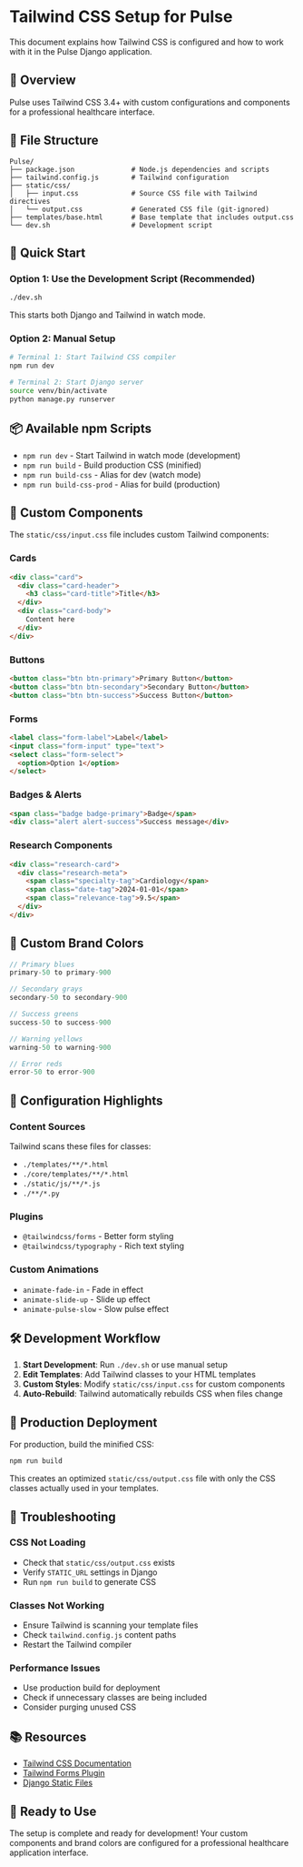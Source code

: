 # Tailwind CSS Setup for Pulse

This document explains how Tailwind CSS is configured and how to work with it in the Pulse Django application.

## 🎨 Overview

Pulse uses Tailwind CSS 3.4+ with custom configurations and components for a professional healthcare interface.

## 📁 File Structure

```
Pulse/
├── package.json              # Node.js dependencies and scripts
├── tailwind.config.js        # Tailwind configuration
├── static/css/
│   ├── input.css             # Source CSS file with Tailwind directives
│   └── output.css            # Generated CSS file (git-ignored)
├── templates/base.html       # Base template that includes output.css
└── dev.sh                    # Development script
```

## 🚀 Quick Start

### Option 1: Use the Development Script (Recommended)
```bash
./dev.sh
```
This starts both Django and Tailwind in watch mode.

### Option 2: Manual Setup
```bash
# Terminal 1: Start Tailwind CSS compiler
npm run dev

# Terminal 2: Start Django server
source venv/bin/activate
python manage.py runserver
```

## 📦 Available npm Scripts

- `npm run dev` - Start Tailwind in watch mode (development)
- `npm run build` - Build production CSS (minified)
- `npm run build-css` - Alias for dev (watch mode)
- `npm run build-css-prod` - Alias for build (production)

## 🎨 Custom Components

The `static/css/input.css` file includes custom Tailwind components:

### Cards
```html
<div class="card">
  <div class="card-header">
    <h3 class="card-title">Title</h3>
  </div>
  <div class="card-body">
    Content here
  </div>
</div>
```

### Buttons
```html
<button class="btn btn-primary">Primary Button</button>
<button class="btn btn-secondary">Secondary Button</button>
<button class="btn btn-success">Success Button</button>
```

### Forms
```html
<label class="form-label">Label</label>
<input class="form-input" type="text">
<select class="form-select">
  <option>Option 1</option>
</select>
```

### Badges & Alerts
```html
<span class="badge badge-primary">Badge</span>
<div class="alert alert-success">Success message</div>
```

### Research Components
```html
<div class="research-card">
  <div class="research-meta">
    <span class="specialty-tag">Cardiology</span>
    <span class="date-tag">2024-01-01</span>
    <span class="relevance-tag">9.5</span>
  </div>
</div>
```

## 🎯 Custom Brand Colors

```javascript
// Primary blues
primary-50 to primary-900

// Secondary grays
secondary-50 to secondary-900

// Success greens
success-50 to success-900

// Warning yellows
warning-50 to warning-900

// Error reds
error-50 to error-900
```

## 🔧 Configuration Highlights

### Content Sources
Tailwind scans these files for classes:
- `./templates/**/*.html`
- `./core/templates/**/*.html`
- `./static/js/**/*.js`
- `./**/*.py`

### Plugins
- `@tailwindcss/forms` - Better form styling
- `@tailwindcss/typography` - Rich text styling

### Custom Animations
- `animate-fade-in` - Fade in effect
- `animate-slide-up` - Slide up effect
- `animate-pulse-slow` - Slow pulse effect

## 🛠 Development Workflow

1. **Start Development**: Run `./dev.sh` or use manual setup
2. **Edit Templates**: Add Tailwind classes to your HTML templates
3. **Custom Styles**: Modify `static/css/input.css` for custom components
4. **Auto-Rebuild**: Tailwind automatically rebuilds CSS when files change

## 📱 Production Deployment

For production, build the minified CSS:

```bash
npm run build
```

This creates an optimized `static/css/output.css` file with only the CSS classes actually used in your templates.

## 🐛 Troubleshooting

### CSS Not Loading
- Check that `static/css/output.css` exists
- Verify `STATIC_URL` settings in Django
- Run `npm run build` to generate CSS

### Classes Not Working
- Ensure Tailwind is scanning your template files
- Check `tailwind.config.js` content paths
- Restart the Tailwind compiler

### Performance Issues
- Use production build for deployment
- Check if unnecessary classes are being included
- Consider purging unused CSS

## 📚 Resources

- [Tailwind CSS Documentation](https://tailwindcss.com/docs)
- [Tailwind Forms Plugin](https://github.com/tailwindlabs/tailwindcss-forms)
- [Django Static Files](https://docs.djangoproject.com/en/stable/howto/static-files/)

## 🎉 Ready to Use

The setup is complete and ready for development! Your custom components and brand colors are configured for a professional healthcare application interface.